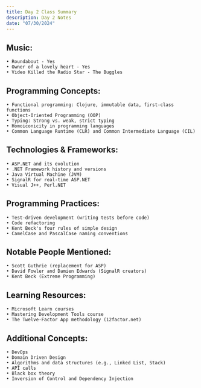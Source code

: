 ```yaml
--- 
title: Day 2 Class Summary
description: Day 2 Notes
date: "07/30/2024"
---
```

## Music: 
    • Roundabout - Yes
    • Owner of a lovely heart - Yes
    • Video Killed the Radio Star - The Buggles 

## Programming Concepts: 
    • Functional programming: Clojure, immutable data, first-class functions
    • Object-Oriented Programming (OOP)
    • Typing: Strong vs. weak, strict typing
    • Homoiconicity in programming languages
    • Common Language Runtime (CLR) and Common Intermediate Language (CIL)

## Technologies & Frameworks: 
    • ASP.NET and its evolution
    • .NET Framework history and versions
    • Java Virtual Machine (JVM)
    • SignalR for real-time ASP.NET
    • Visual J++, Perl.NET

## Programming Practices: 
    • Test-driven development (writing tests before code)
    • Code refactoring
    • Kent Beck's four rules of simple design
    • CamelCase and PascalCase naming conventions

## Notable People Mentioned: 
    • Scott Guthrie (replacement for ASP)
    • David Fowler and Damien Edwards (SignalR creators)
    • Kent Beck (Extreme Programming)

## Learning Resources: 
    • Microsoft Learn courses
    • Mastering Development Tools course
    • The Twelve-Factor App methodology (12factor.net)

## Additional Concepts: 
    • DevOps
    • Domain Driven Design
    • Algorithms and data structures (e.g., Linked List, Stack)
    • API calls
    • Black box theory
    • Inversion of Control and Dependency Injection
